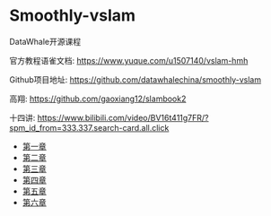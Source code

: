 # Smoothly-vslam

DataWhale开源课程

官方教程语雀文档: https://www.yuque.com/u1507140/vslam-hmh

Github项目地址: https://github.com/datawhalechina/smoothly-vslam

高翔: https://github.com/gaoxiang12/slambook2

十四讲: https://www.bilibili.com/video/BV16t411g7FR/?spm_id_from=333.337.search-card.all.click



* [第一章](/vslam/chap01.md)
* [第二章](/vslam/chap02.md)
* [第三章](/vslam/chap03.md)
* [第四章](/vslam/chap04.md)
* [第五章](/vslam/chap05.md)
* [第六章](/vslam/chap06.md)

